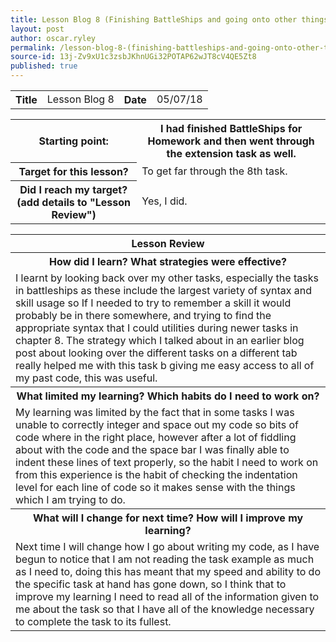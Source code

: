 ```yaml
---
title: Lesson Blog 8 (Finishing BattleShips and going onto other things)
layout: post
author: oscar.ryley
permalink: /lesson-blog-8-(finishing-battleships-and-going-onto-other-things)/
source-id: 13j-Zv9xU1c3zsbJKhnUGi32POTAP62wJT8cV4QE5Zt8
published: true
---
```

<table>
  <tr>
    <th>Title</th>
    <td>Lesson Blog 8</td>
    <th>Date</th>
    <td>05/07/18</td>
  </tr>
</table>


<table>
  <tr>
    <th>Starting point:</th>
    <th>I had finished  BattleShips for Homework and then went through the extension task as well.</th>
  </tr>
  <tr>
    <th>Target for this lesson?</th>
    <td>To get far through the 8th task.</td>
  </tr>
  <tr>
    <th>Did I reach my target? 
(add details to "Lesson Review")</td>
    <td> Yes, I did.</th>
  </tr>
</table>


<table>
  <tr>
    <th>Lesson Review</th>
  </tr>
  <tr>
    <th>How did I learn? What strategies were effective? </th>
  </tr>
  <tr>
    <td>I learnt by looking back over my other tasks, especially the tasks in battleships as these include the largest variety of syntax and skill usage so If I needed to try to remember a skill it would probably be in there somewhere, and trying to find the appropriate syntax that I could utilities during newer tasks in chapter 8. The strategy which I talked about in an earlier blog post about looking over the different tasks on a different tab really helped me with this task b giving me easy access to all of my past code, this was useful.</td>
  </tr>
  <tr>
    <th>What limited my learning? Which habits do I need to work on? </th>
  </tr>
  <tr>
    <td>My learning was limited by the fact that in some tasks I was unable to correctly integer and space out my code so bits of code where in the right place, however after a lot of fiddling about with the code and the space bar I was finally able to indent these lines of text properly, so the habit I need to work on from this experience is the habit of checking the indentation level for each line of code so it makes sense with the things which I am trying to do. </td>
  </tr>
  <tr>
    <th>What will I change for next time? How will I improve my learning?</th>
  </tr>
  <tr>
    <td>Next time I will change how I go about writing my code, as I have begun to notice that I am not reading the task example as much as I need to, doing this has meant that my speed and ability to do the specific task at hand has gone down, so I think that to improve my learning I need to read all of the information given to me about the task so that I have all of the knowledge necessary to complete the task to its fullest.</td>
  </tr>
</table>


